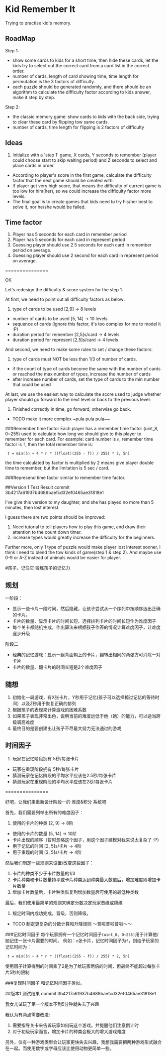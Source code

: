 # Kid Remember It 
Trying to practise kid's memory.

## RoadMap
Step 1:

* show some cards to kids for a short time, then hide these cards, let the kids try to select out the correct card from a card list in the correct order.
* number of cards, length of card showing time, time length for permutation is the 3 factors of difficulty.
* each puzzle should be generated randomly, and there should be an algorithm to calculate the difficulty factor according to kids answer, make it step by step.

Step 2:

* the classic memory game: show cards to kids with the back side, trying to clear these card by flipping tow same cards.
* number of cards, time length for flipping is 2 factors of difficulty  


## Ideas

1. Initialize with a 'step 1' game, X cards, Y seconds to remember (player could choose start to skip waiting period) and Z seconds to select and place cards in order.
+ According to player's score in the first game, calculate the difficulty factor that the next game should be created with.
+ If player get very high score, that means the difficulty of current game is too low for him(her), so we could increase the difficulty factor more levels.
+ The final goal is to create games that kids need to try his/her best to solve it, nor he/she would be failed.

## Time factor
1. Player has 5 seconds for each card in remember period
2. Player has 5 seconds for each card in represent period
3. Guessing player should use 2.5 seconds for each card in remember period on average.
4. Guessing player should use 2 second for each card in represent period on average.

===============

OK

Let's redesign the difficulty & score system for the step 1.

At first, we need to point out all difficulty factors as below:

1. type of cards to be used [2,9] -> 8 levels
+ number of cards to be used [5, 14] -> 10 levels
+ sequence of cards (ignore this factor, it's too complex for me to model it :P)
+ duration period for remember [2,5]s/card -> 4 levels
+ duration period for represent [2,5]s/card -> 4 levels

And second, we need to make some rules to set / change these factors:

1.  type of cards must NOT be less than 1/3 of number of cards. 
+ if the count of type of cards become the same with the number of cards or reached the max number of types, increase the number of cards
+ after increase number of cards, set the type of cards to the min number that could be used

At last, we use the easiest way to calculate the score used to judge whether player should go forward to the next level or back to the previous level:

1. Finished correctly in time, go forward, otherwise go back.
+ TODO make it more complex ~pula pula pula~~

###Remember time factor
Each player has a remember time factor (uint_8, 0~255) used to calculate how long we should give to this player to remember for each card.
For example: card number is `n`, remember time factor is `f`, then the total remember time is:

`` t = min((n + 4 * n * ((float)(255 - f)) / 255) * 2, 5n)``

the time calculated by factor is multiplied by 2 means give player double time to remember, but the limitation is 5 sec / card.

###Represend time factor
similar to remember time factor.


##Version 1 Test Result
commit 3b4217a61937b4689baefcd32ef0465ae31818e1

I've give this version to my daughter, and she has played no more than 5 minutes, then lost interest.

I guess there are two points should be improved:

1. Need tutorial to tell players how to play this game, and draw their attention to the count down timer.
2. increase types would greatly increase the difficulty for the beginners.

Further more, only 1 type of puzzle would make player lost interest sooner, I think I need to blend the tow kinds of game(step 1 & step 2). And maybe use 0-9 or A-Z instead of animals would be easier for player.


#孩子，记住它
锻炼孩子的记忆力

## 规划
一阶段：

* 显示一些卡片一段时间，然后隐藏，让孩子尝试从一个序列中按顺序选出正确的卡片。
* 卡片的数量、显示卡片的时间长短、选择排列卡片的时间长短作为难度因子
* 每个关卡都随机生成，作出算法来根据孩子作答的情况计算难度因子，让难度逐步升级

阶段二

* 经典的记忆游戏：显示一组背面朝上的卡片，翻转出相同的两张方可消除一对卡片
* 卡片的数量、翻卡片的时间长短是2个难度因子

## 随想
1. 初始化一局游戏，有X张卡片，Y秒用于记忆(孩子可以选择掠过记忆的等待时间）以及Z秒用于恢复正确的排列
2. 根据孩子的表现来计算游戏的困难系数
3. 如果孩子表现非常出色，说明当前的难度远低于他（她）的能力，可以适当跨级调高难度
4. 最终目的是要创建出让孩子不尽最大努力无法通过的游戏

## 时间因子
1. 玩家在记忆阶段拥有 5秒/每张卡片
+ 玩家在重现阶段拥有 5秒/每张卡片
+ 猜测玩家在记忆阶段的平均水平应该在2.5秒/每张卡片
+ 猜测玩家在重现阶段的平均水平应该在2秒/每张卡片

===============

好吧，让我们来重新设计阶段一的 难度&积分 系统吧

首先，我们需要列举出所有的难度因子：

1. 使用的卡片的种类 [2, 9] -> 8阶
+ 使用的卡片的数量 [5, 14] -> 10阶
+ 卡片出现的顺序（暂时忽略这个因子，用这个因子建模对我来说太复杂了 :P）
+ 用于记忆的时间 [2, 5]s/卡片 -> 4阶
+ 用于重现的时间 [2, 5]s/卡片 -> 4阶

然后我们制定一些规则来设置/改变这些因子：

1. 卡片的种类不少于卡片数量的1/3
2. 卡片种类和卡片数量持平或卡片种类达到种类最大数值后，增加难度则增加卡片数量
3. 增加卡片数量后，卡片种类恢复到增加数量后可使用的最低种类数

最后，我们使用最简单的规则来确定分数决定玩家晋级或降级

1. 规定时间内成功完成，晋级，否则降级。
+ TODO 制定更复杂的分数计算和升降规则 ～普啦普啦普啦～～

###记忆时间因子
每个玩家拥有一个记忆时间因子`(uint_8, 0~255)`用于计算他/她记住一张卡片需要的时间。
例如：`n`张卡片，记忆时间因子为`f`，则给予玩家的记忆时间为：

`` t = min((n + 4 * n * ((float)(255 - f)) / 255) * 2, 5n)``

使用因子计算得到的时间乘了2是为了给玩家两倍的时间，但最终不能超过每张卡片5秒的限制

###复现时间因子
和记忆时间因子类似。

##版本1 测试结果
commit 3b4217a61937b4689baefcd32ef0465ae31818e1

我女儿试玩了第一个版本不到5分钟就失去了兴趣

我认为有两点需要改进:

1. 需要指导关卡来告诉玩家如何玩这个游戏，并提醒他们注意倒计时
2. 对于初级玩家而言，增加卡片的种类会极大的增大游戏难度

另外，仅有一种游戏类型会让玩家更快失去兴趣，我想我需要把两种游戏形式融合在一起。而使用数字或字母应该比使用动物更简单一些。

